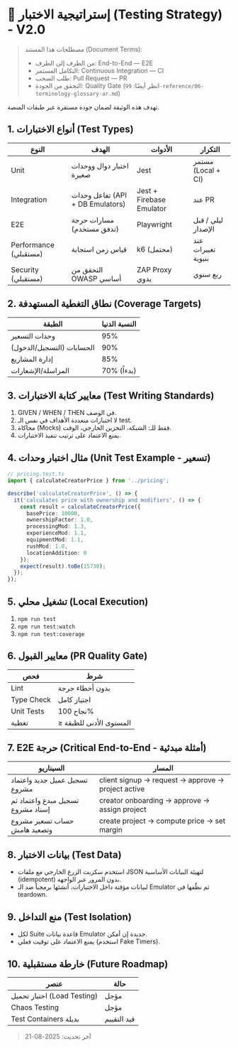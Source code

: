 # 🧪 إستراتيجية الاختبار (Testing Strategy) - V2.0

> مصطلحات هذا المستند (Document Terms):
> - من الطرف إلى الطرف: End-to-End — E2E
> - التكامل المستمر: Continuous Integration — CI
> - طلب السحب: Pull Request — PR
> - التحقق من الجودة: Quality Gate
> (انظر أيضًا: `99-reference/06-terminology-glossary-ar.md`)

تهدف هذه الوثيقة لضمان جودة مستقرة عبر طبقات المنصة.

## 1. أنواع الاختبارات (Test Types)
| النوع | الهدف | الأدوات | التكرار |
|-------|-------|---------|---------|
| Unit | اختبار دوال ووحدات صغيرة | Jest | مستمر (Local + CI) |
| Integration | تفاعل وحدات (API + DB Emulators) | Jest + Firebase Emulator | عند PR |
| E2E | مسارات حرجة (تدفق مستخدم) | Playwright | ليلي / قبل الإصدار |
| Performance (مستقبلي) | قياس زمن استجابة | k6 (محتمل) | عند تغييرات بنيوية |
| Security (مستقبلي) | التحقق من OWASP أساسي | ZAP Proxy يدوي | ربع سنوي |

## 2. نطاق التغطية المستهدفة (Coverage Targets)
| الطبقة | النسبة الدنيا |
|--------|--------------|
| وحدات التسعير | 95% |
| الحسابات (التسجيل/الدخول) | 90% |
| إدارة المشاريع | 85% |
| المراسلة/الإشعارات | 70% (بدءاً) |

## 3. معايير كتابة الاختبارات (Test Writing Standards)
1. GIVEN / WHEN / THEN في الوصف.
2. لا اختبارات متعددة الأهداف في نفس الـ test.
3. محاكاة (Mocks) فقط للـ: الشبكة، التخزين الخارجي، الوقت.
4. يمنع الاعتماد على ترتيب تنفيذ الاختبارات.

## 4. مثال اختبار وحدات (Unit Test Example - تسعير)
```ts
// pricing.test.ts
import { calculateCreatorPrice } from '../pricing';

describe('calculateCreatorPrice', () => {
  it('calculates price with ownership and modifiers', () => {
    const result = calculateCreatorPrice({
      basePrice: 10000,
      ownershipFactor: 1.0,
      processingMod: 1.3,
      experienceMod: 1.1,
      equipmentMod: 1.1,
      rushMod: 1.0,
      locationAddition: 0
    });
    expect(result).toBe(15730);
  });
});
```

## 5. تشغيل محلي (Local Execution)
1. `npm run test`
2. `npm run test:watch`
3. `npm run test:coverage`

## 6. معايير القبول (PR Quality Gate)
| فحص | شرط |
|-----|------|
| Lint | بدون أخطاء حرجة |
| Type Check | اجتياز كامل |
| Unit Tests | نجاح 100% |
| تغطية | ≥ المستوى الأدنى للطبقة |

## 7. E2E حرجة (Critical End-to-End - أمثلة مبدئية)
| السيناريو | المسار |
|----------|-------|
| تسجيل عميل جديد واعتماد مشروع | client signup → request → approve → project active |
| تسجيل مبدع واعتماد ثم إسناد مشروع | creator onboarding → approve → assign project |
| حساب تسعير مشروع وتصعيد هامش | create project → compute price → set margin |

## 8. بيانات الاختبار (Test Data)
- استخدم سكربت الزرع الخارجي مع ملفات JSON لتهيئة البيانات الأساسية (idempotent) بدون المرور عبر الواجهة.
- لبيانات مؤقتة داخل الاختبارات، أنشئها برمجياً ضد الـ Emulator ثم نظّفها في teardown.

## 9. منع التداخل (Test Isolation)
- لكل Suite قاعدة بيانات Emulator جديدة إن أمكن.
- يمنع الاعتماد على توقيت فعلي (استخدم Fake Timers).

## 10. خارطة مستقبلية (Future Roadmap)
| عنصر | حالة |
|------|------|
| اختبار تحميل (Load Testing) | مؤجل |
| Chaos Testing | مؤجل |
| Test Containers بديلة | قيد التقييم |

> آخر تحديث: 2025-08-21
